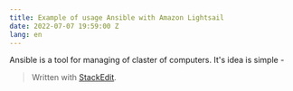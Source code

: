 ```yaml
---
title: Example of usage Ansible with Amazon Lightsail
date: 2022-07-07 19:59:00 Z
lang: en
---
```

Ansible is a tool for managing of claster of computers. It's idea is simple - 

> Written with [StackEdit](https://stackedit.io/).
<!--stackedit_data:
eyJoaXN0b3J5IjpbMTA3OTY4NjQzNywxODU1OTEzNDgwXX0=
-->